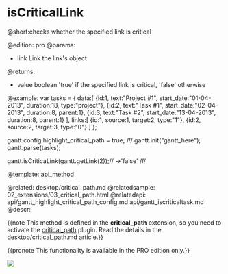 isCriticalLink
=============

@short:checks whether the specified link is critical
	
@edition: pro
@params:
- link	Link	the link's object


@returns:
- value		boolean			'true' if the specified link is critical, 'false' otherwise 

@example:
var tasks = {
	data:[
      {id:1, text:"Project #1", start_date:"01-04-2013", duration:18, type:"project"},
      {id:2, text:"Task #1", start_date:"02-04-2013", duration:8, parent:1},
      {id:3, text:"Task #2", start_date:"13-04-2013", duration:8, parent:1}
    ],
    links:[
        {id:1, source:1, target:2, type:"1"},
        {id:2, source:2, target:3, type:"0"}
    ]
};

gantt.config.highlight_critical_path = true; /*!*/
gantt.init("gantt_here");
gantt.parse(tasks);

gantt.isCriticaLink(gantt.getLink(2));// ->'false' /*!*/

@template:	api_method


@related:
	desktop/critical_path.md
@relatedsample:
	02_extensions/03_critical_path.html
@relatedapi:
	api/gantt_highlight_critical_path_config.md
	api/gantt_iscriticaltask.md
@descr:

{{note This method is defined in the **critical_path** extension, so you need to activate the [critical_path](desktop/extensions_list.md#criticalpath) plugin. Read the details in the desktop/critical_path.md article.}}


{{pronote This functionality is available in the PRO edition only.}}


<img src="api/iscritical_path.png"/>